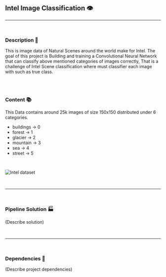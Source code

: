 ## Intel Image Classification 👁️‍
<hr>
<br>

### Description 📄

This is image data of Natural Scenes around the world make for Intel. The goal of this project is Building and training a Convolutional Neural Network that can classify above mentioned categories of images correctly, That is a challenge of Intel Scene classification where must classifier each image with such as true class.


<br>
<br>


### Content 📚

This Data contains around 25k images of size 150x150 distributed under 6 categories.

* buildings -> 0
* forest -> 1
* glacier -> 2
* mountain -> 3
* sea -> 4
* street -> 5 

<br>


![Intel dataset](https://miro.medium.com/max/700/1*GauhLqkNIW89cFEpDKlWqw.png)



<br>
<hr>
<br>




### Pipeline Solution 🏭

 (Describe solution)
 
 
<br>
<hr>
<br>



### Dependencies 🔧


(Describe project dependencies) 


<br> 
